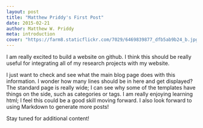 ```yaml
---
layout: post
title: "Matthew Priddy's First Post"
date: 2015-02-21
author: Matthew W. Priddy
meta: introduction
cover: "https://farm8.staticflickr.com/7029/6469839877_dfb5ab9b24_b.jpg"
---
```


I am really excited to build a website on github.  I think this should be really useful for integrating all of my research projects with my website.

I just want to check and see what the main blog page does with this information.  I wonder how many lines should be in here and get displayed?  The standard page is really wide; I can see why some of the templates have things on the side, such as categories or tags.  I am really enjoying learning html; I feel this could be a good skill moving forward.  I also look forward to using Markdown to generate more posts!

Stay tuned for additional content!
